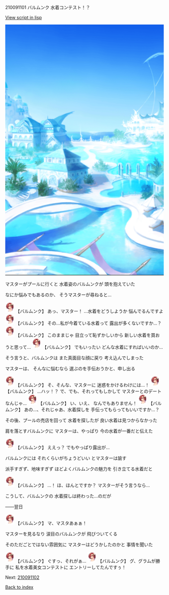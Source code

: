 210091101 バルムンク 水着コンテスト！？

[View script in lisp](../scripts/210091101.txt)

![sea_resort_day.png](../images/backgrounds/sea_resort_day.png)

マスターがプールに行くと
水着姿のバルムンクが
頭を抱えていた

なにか悩みでもあるのか、
そうマスターが尋ねると…

<img src="../images/units/2100911.png" alt="2100911.png" height="34"/>
【バルムンク】
あっ、マスター！
…水着をどうしようか
悩んでるんですよ

<img src="../images/units/2100911.png" alt="2100911.png" height="34"/>
【バルムンク】
その…私が今着ている水着って
露出が多くないですか…？

<img src="../images/units/2100911.png" alt="2100911.png" height="34"/>
【バルムンク】
このままじゃ
目立って恥ずかしいから
新しい水着を買おうと思って…

<img src="../images/units/2100911.png" alt="2100911.png" height="34"/>
【バルムンク】
でもいったい
どんな水着にすればいいのか…

そう言うと、バルムンクは
また真面目な顔に戻り
考え込んでしまった

マスターは、
そんなに悩むなら
選ぶのを手伝おうかと、申し出る

<img src="../images/units/2100911.png" alt="2100911.png" height="34"/>
【バルムンク】
そ、そんな、マスターに
迷惑をかけるわけには…！

<img src="../images/units/2100911.png" alt="2100911.png" height="34"/>
【バルムンク】
…ハッ！？
で、でも、それってもしかして
マスターとのデートなんじゃ…

<img src="../images/units/2100911.png" alt="2100911.png" height="34"/>
【バルムンク】
い、いえ、
なんでもありません！

<img src="../images/units/2100911.png" alt="2100911.png" height="34"/>
【バルムンク】
あの…、それじゃあ、水着探しを
手伝ってもらってもいいですか…？

その後、プールの売店を回って
水着を探したが
良い水着は見つからなかった

肩を落とすバルムンクに
マスターは、やっぱり
今の水着が一番だと伝えた

<img src="../images/units/2100911.png" alt="2100911.png" height="34"/>
【バルムンク】
ええっ？
でもやっぱり露出が…

バルムンクには
それくらいがちょうどいい
とマスターは諭す

派手すぎず、地味すぎず
ほどよくバルムンクの魅力を
引き立てる水着だと

<img src="../images/units/2100911.png" alt="2100911.png" height="34"/>
【バルムンク】
…！
ほ、ほんとですか？
マスターがそう言うなら…

こうして、バルムンクの
水着探しは終わった…のだが

――翌日

<img src="../images/units/2100911.png" alt="2100911.png" height="34"/>
【バルムンク】
マ、マスタあぁぁ！

マスターを見るなり
涙目のバルムンクが
飛びついてくる

そのただごとではない雰囲気に
マスターはどうかしたのかと
事情を聞いた

<img src="../images/units/2100911.png" alt="2100911.png" height="34"/>
【バルムンク】
ぐすっ、それがぁ…

<img src="../images/units/2100911.png" alt="2100911.png" height="34"/>
【バルムンク】
グ、グラムが勝手に
私を水着美女コンテストに
エントリーしてたんですぅ！

Next: [210091102](210091102.md)

[Back to index](index.md)
